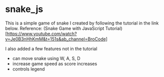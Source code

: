 # snake_js

This is a simple game of snake I created by following the tutorial in the link below.
Reference: (Snake Game with JavaScript Tutorial)[https://www.youtube.com/watch?v=Je0B3nHhKmM&t=151s&ab_channel=BroCode]

I also added a few features not in the tutorial
- can move snake using W, A, S, D
- increase game speed as score increases 
- controls legend